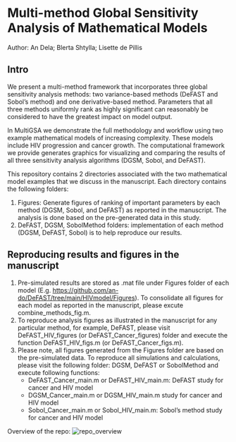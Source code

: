 # Multi-method Global Sensitivity Analysis of Mathematical Models
Author: An Dela; Blerta Shtylla; Lisette de Pillis

## Intro
We present a multi-method framework that incorporates three global sensitivity analysis methods: two variance-based methods (DeFAST and Sobol’s method) and one derivative-based method. Parameters that all three methods uniformly rank as highly significant can reasonably be considered to have the greatest impact on model output.

In MultiGSA we demonstrate the full methodology and workflow using two example mathematical models of increasing complexity. These models include HIV progression and cancer growth. The computational framework we provide generates graphics for visualizing and comparing the results of all three sensitivity analysis algorithms (DGSM, Sobol, and DeFAST).

This repository contains 2 directories associated with the two mathematical model examples that we discuss in the manuscript. Each directory contains the following folders: 
1.	Figures: Generate figures of ranking of important parameters by each method (DGSM, Sobol, and DeFAST) as reported in the manuscript. The analysis is done based on the pre-generated data in this study. 
2.	DeFAST, DGSM, SobolMethod folders: implementation of each method (DGSM, DeFAST, Sobol) is to help reproduce our results. 

## Reproducing results and figures in the manuscript
1.	Pre-simulated results are stored as .mat file under Figures folder of each model (E.g. https://github.com/an-do/DeFAST/tree/main/HIVmodel/Figures). To consolidate all figures for each model as reported in the manuscript, please excute combine_methods_fig.m. 
2.	To reproduce analysis figures as illustrated in the manuscript for any particular method, for example, DeFAST, please visit DeFAST_HIV_figures (or DeFAST_Cancer_figures) folder and execute the function DeFAST_HIV_figs.m (or DeFAST_Cancer_figs.m). 
3.	Please note, all figures generated from the Figures folder are based on the pre-simulated data. To reproduce all simulations and calculations, please visit the following folder: DGSM, DeFAST or SobolMethod and execute following functions:
    - DeFAST_Cancer_main.m or DeFAST_HIV_main.m: DeFAST study for cancer and HIV model
    - DGSM_Cancer_main.m or DGSM_HIV_main.m study for cancer and HIV model
    - Sobol_Cancer_main.m or Sobol_HIV_main.m: Sobol’s method study for cancer and HIV model

Overview of the repo: 
![repo_overview](https://user-images.githubusercontent.com/20584697/122489268-1aff9900-cf94-11eb-8f63-c20b665bec6e.png) 



